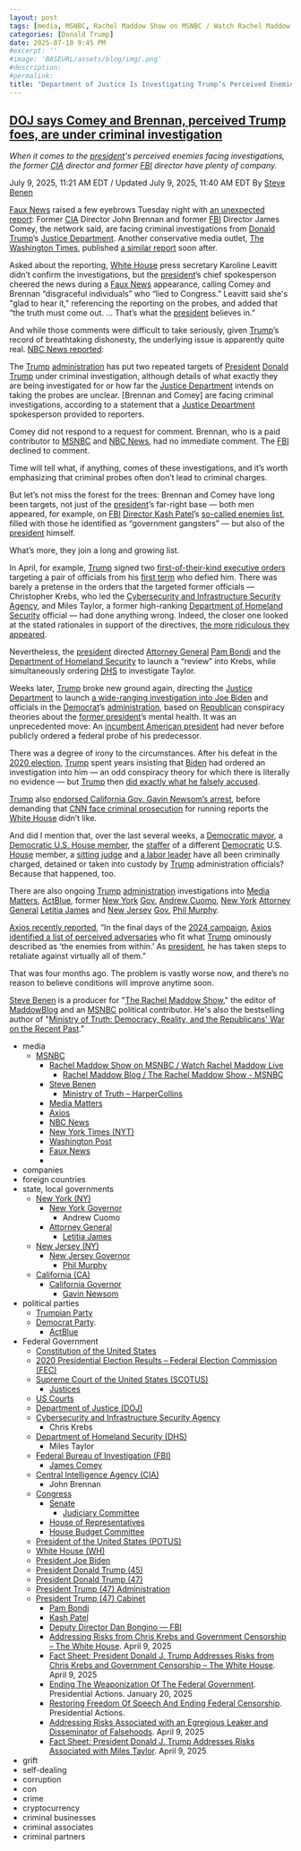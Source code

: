 ```yaml
---
layout: post
tags: [media, MSNBC, Rachel Maddow Show on MSNBC / Watch Rachel Maddow Live, Rachel Maddow Blog / The Rachel Maddow Show - MSNBC, Steve Benen, Ministry of Truth – HarperCollins, Media Matters, Axios, NBC News, New York Times (NYT), Washington Post, Faux News, companies, foreign countries, state local governments, New York (NY), New York Governor, Andrew Cuomo, Attorney General, Letitia James, New Jersey (NY), New Jersey Governor, Phil Murphy, California (CA), California Governor, Gavin Newsom, political parties, Trumpian Party, Democrat Party., ActBlue, Federal Government, Constitution of the United States, 2020 Presidential Election Results – Federal Election Commission (FEC), Supreme Court of the United States (SCOTUS), Justices, US Courts, Department of Justice (DOJ), Cybersecurity and Infrastructure Security Agency, Chris Krebs, Department of Homeland Security (DHS), Miles Taylor, Federal Bureau of Investigation (FBI), James Comey, Central Intelligence Agency (CIA), John Brennan, Congress, Senate, Judiciary Committee, House of Representatives, House Budget Committee, President of the United States (POTUS), White House (WH), President Joe Biden, President Donald Trump (45), President Donald Trump (47), President Trump (47) Administration, President Trump (47) Cabinet, Pam Bondi, Kash Patel, Deputy Director Dan Bongino — FBI, Addressing Risks from Chris Krebs and Government Censorship – The White House. April 9 2025, Fact Sheet –  President Donald J. Trump Addresses Risks from Chris Krebs and Government Censorship – The White House. April 9 2025, Ending The Weaponization Of The Federal Government. Presidential Actions. January 20 2025, Restoring Freedom Of Speech And Ending Federal Censorship. Presidential Actions., Addressing Risks Associated with an Egregious Leaker and Disseminator of Falsehoods. April 9 2025, Fact Sheet –  President Donald J. Trump Addresses Risks Associated with Miles Taylor. April 9 2025, grift, self-dealing, corruption, con, crime, cryptocurrency, criminal businesses, criminal associates, criminal partners]
categories: [Donald Trump]
date: 2025-07-10 9:45 PM
#excerpt: ''
#image: 'BASEURL/assets/blog/img/.png'
#description:
#permalink:
title: "Department of Justice Is Investigating Trump’s Perceived Enemies: Former FBI James Comey, Former CIA John Brennan"
---
```



## [DOJ says Comey and Brennan, perceived Trump foes, are under criminal investigation](https://www.msnbc.com/rachel-maddow-show/maddowblog/doj-says-comey-brennan-perceived-trump-foes-are-criminal-investigation-rcna217731)

*When it comes to the [president](https://www.whitehouse.gov/)'s perceived enemies facing investigations, the former [CIA](https://www.cia.gov/) director and former [FBI](https://www.fbi.gov/) director have plenty of company.*

July 9, 2025, 11:21 AM EDT / Updated July 9, 2025, 11:40 AM EDT
By [Steve Benen](https://www.msnbc.com/author/steve-benen-ncpn433601)

[Faux News](https://www.foxnews.com/) raised a few eyebrows Tuesday night with [an unexpected report](https://www.foxnews.com/politics/john-brennan-james-comey-under-criminal-investigation-doj-sources): Former [CIA](https://www.cia.gov/) Director John Brennan and former [FBI](https://www.fbi.gov/) Director James Comey, the network said, are facing criminal investigations from [Donald Trump](https://www.donaldjtrump.com/)’s [Justice Department](https://www.justice.gov/). Another conservative media outlet, [The Washington Times](https://www.washingtontimes.com/), published [a similar report](https://www.washingtontimes.com/news/2025/jul/8/fbi-launches-criminal-investigations-brennan-comey-trump-russia-probe/) soon after.

Asked about the reporting, [White House](https://www.whitehouse.gov/) press secretary Karoline Leavitt didn’t confirm the investigations, but the [president](https://www.whitehouse.gov/)’s chief spokesperson cheered the news during a [Faux News](https://www.foxnews.com/) appearance, calling Comey and Brennan “disgraceful individuals” who “lied to Congress.” Leavitt said she's "glad to hear it," referencing the reporting on the probes, and added that “the truth must come out. ... That’s what the [president](https://www.whitehouse.gov/) believes in.”

And while those comments were difficult to take seriously, given [Trump](https://www.donaldjtrump.com/)’s record of breathtaking dishonesty, the underlying issue is apparently quite real. [NBC News reported](https://www.nbcnews.com/politics/justice-department/trump-administration-targets-comey-brennan-new-investigation-rcna217713):

The [Trump](https://www.donaldjtrump.com/) [administration](https://www.whitehouse.gov/administration/) has put two repeated targets of [President](https://www.whitehouse.gov/) [Donald Trump](https://www.donaldjtrump.com/) under criminal investigation, although details of what exactly they are being investigated for or how far the [Justice Department](https://www.justice.gov/) intends on taking the probes are unclear. [Brennan and Comey] are facing criminal investigations, according to a statement that a [Justice Department](https://www.justice.gov/) spokesperson provided to reporters.

Comey did not respond to a request for comment. Brennan, who is a paid contributor to [MSNBC](https://www.msnbc.com/) and [NBC News](https://www.nbcnews.com/), had no immediate comment. The [FBI](https://www.fbi.gov/) declined to comment.

Time will tell what, if anything, comes of these investigations, and it’s worth emphasizing that criminal probes often don’t lead to criminal charges.

But let’s not miss the forest for the trees: Brennan and Comey have long been targets, not just of the [president](https://www.whitehouse.gov/)’s far-right base — both men appeared, for example, on [FBI](https://www.fbi.gov/) [Director Kash Patel](https://www.fbi.gov/about/leadership-and-structure/director-patel)’s [so-called enemies list](https://www.judiciary.senate.gov/press/dem/releases/radical-extremists-kash-patel-would-weaponize-the-fbi-to-target-enemies-of-trump-not-enemies-of-america), filled with those he identified as “government gangsters” — but also of the [president](https://www.whitehouse.gov/) himself.

What’s more, they join a long and growing list.

In April, for example, [Trump](https://www.donaldjtrump.com/) signed two [first-of-their-kind executive orders](https://www.msnbc.com/rachel-maddow-show/maddowblog/authoritarian-fashion-trump-orders-probes-two-ex-officials-defied-rcna200574) targeting a pair of officials from his [first term](https://trumpwhitehouse.archives.gov/) who defied him. There was barely a pretense in the orders that the targeted former officials — Christopher Krebs, who led the [Cybersecurity and Infrastructure Security Agency](https://www.cisa.gov/), and Miles Taylor, a former high-ranking [Department of Homeland Security](https://www.dhs.gov/) official — had done anything wrong. Indeed, the closer one looked at the stated rationales in support of the directives, [the more ridiculous they appeared](https://www.washingtonpost.com/opinions/2025/04/10/trump-krebs-election-denialism/).

Nevertheless, the [president](https://www.whitehouse.gov/) directed [Attorney General](https://www.justice.gov/) [Pam Bondi](https://www.justice.gov/ag/staff-profile/meet-attorney-general) and the [Department of Homeland Security](https://www.dhs.gov/) to launch a “review” into Krebs, while simultaneously ordering [DHS](https://www.dhs.gov/) to investigate Taylor.

Weeks later, [Trump](https://www.donaldjtrump.com/) broke new ground again, directing the [Justice Department](https://www.justice.gov/) to launch [a wide-ranging investigation into Joe Biden](https://www.msnbc.com/rachel-maddow-show/maddowblog/trump-targets-biden-new-investigation-republican-endgame-comes-focus-rcna211131) and officials in the [Democrat](https://www.democrats.org/)’s [administration](https://bidenwhitehouse.archives.gov/), based on [Republican](https://www.dhs.gov/) conspiracy theories about the [former president](https://bidenwhitehouse.archives.gov/)’s mental health. It was an unprecedented move: An [incumbent American president](https://www.donaldjtrump.com/) had never before publicly ordered a federal probe of his predecessor.

There was a degree of irony to the circumstances. After his defeat in the [2020 election](https://www.fec.gov/resources/cms-content/documents/federalelections2020.pdf), [Trump](https://www.donaldjtrump.com/) spent years insisting that [Biden](https://bidenwhitehouse.archives.gov/) had ordered an investigation into him — an odd conspiracy theory for which there is literally no evidence — but [Trump](https://www.donaldjtrump.com/) then [did exactly what he falsely accused](https://www.msnbc.com/rachel-maddow-show/maddowblog/trump-targets-biden-new-investigation-republican-endgame-comes-focus-rcna211131).

[Trump](https://www.donaldjtrump.com/) also [endorsed California Gov. Gavin Newsom’s arrest](https://www.msnbc.com/rachel-maddow-show/maddowblog/trump-endorses-arrest-newsom-sees-unmistakable-step-authoritarianism-rcna211894), before demanding that [CNN face criminal prosecution](https://www.msnbc.com/rachel-maddow-show/maddowblog/bizarre-reason-trump-team-say-may-try-prosecute-cnn-rcna216447) for running reports the [White House](https://www.whitehouse.gov/) didn’t like.

And did I mention that, over the last several weeks, a [Democratic mayor](https://www.msnbc.com/rachel-maddow-show/maddowblog/newark-mayor-ras-baraka-sues-alina-habba-ice-arrest-rcna210629), a [Democratic U.S. House member](https://www.msnbc.com/rachel-maddow-show/maddowblog/rep-lamonica-mciver-arrested-ice-new-jersey-alina-habba-rcna207334), the [staffer](https://www.nytimes.com/2025/05/31/nyregion/nadler-aide-handcuffed-federal-agents.html) of a different [Democratic](https://www.democrats.org/) U.S. [House](https://www.house.gov/) member, a [sitting judge](https://www.msnbc.com/rachel-maddow-show/maddowblog/fbi-arrests-judge-wisconsin-ag-pam-bondi-directs-new-threats-judiciary-rcna203061) and [a labor leader](https://www.nbcnews.com/news/us-news/live-blog/la-unrest-live-updates-crowds-protesting-immigration-raids-rcna211757/rcrd81284?canonicalCard=true) have all been criminally charged, detained or taken into custody by [Trump](https://www.donaldjtrump.com/) administration officials? Because that happened, too.

There are also ongoing [Trump](https://www.donaldjtrump.com/) [administration](https://www.whitehouse.gov/administration/) investigations into [Media Matters](https://www.msnbc.com/rachel-maddow-show/maddowblog/trump-admin-regulators-launch-investigation-media-matters-adding-patte-rcna208780), [ActBlue](https://newrepublic.com/post/194450/donald-trump-attack-actblue-donations), former [New York](https://www.ny.gov/) [Gov.](https://www.governor.ny.gov/) [Andrew Cuomo](https://www.msnbc.com/deadline-white-house/deadline-legal-blog/cuomo-investigation-trump-justice-department-doj-rcna208209), [New York](https://www.ny.gov/) [Attorney General](https://ag.ny.gov/) [Letitia James](https://www.msnbc.com/deadline-white-house/deadline-legal-blog/trump-doj-prosecute-new-york-ag-letitia-james-rcna201554) and [New Jersey](https://www.nj.gov/) [Gov.](https://www.nj.gov/governor/) [Phil Murphy](https://www.msnbc.com/top-stories/latest/alina-habba-new-jersey-phil-murphy-matthew-platkin-immigration-rcna200902).

[Axios recently reported](https://www.axios.com/2025/03/21/trump-retaliation-revenge-biden-security-clearance), “In the final days of the [2024 campaign](https://www.fec.gov/resources/cms-content/documents/2024presgeresults.pdf), [Axios](https://www.axios.com/) [identified a list of perceived adversaries](https://www.axios.com/2024/11/01/trumps-enemies-within-list) who fit what [Trump](https://www.donaldjtrump.com/) ominously described as ‘the enemies from within.’ As [president](https://www.whitehouse.gov/), he has taken steps to retaliate against virtually all of them.”

That was four months ago. The problem is vastly worse now, and there’s no reason to believe conditions will improve anytime soon.

[Steve Benen](https://www.msnbc.com/author/steve-benen-ncpn433601) is a producer for "[The Rachel Maddow Show](https://www.msnbc.com/rachel-maddow-show)," the editor of [MaddowBlog](https://www.msnbc.com/maddowblog) and an [MSNBC](https://www.msnbc.com/) political contributor. He's also the bestselling author of "[Ministry of Truth: Democracy, Reality, and the Republicans' War on the Recent Past](https://www.harpercollins.com/products/ministry-of-truth-steve-benen)."

- media
    - [MSNBC](https://www.msnbc.com/)
        - [Rachel Maddow Show on MSNBC / Watch Rachel Maddow Live](https://www.msnbc.com/rachel-maddow-show)
            - [Rachel Maddow Blog / The Rachel Maddow Show - MSNBC](https://www.msnbc.com/maddowblog)
        - [Steve Benen](https://www.msnbc.com/author/steve-benen-ncpn433601)
            - [Ministry of Truth – HarperCollins](https://www.harpercollins.com/products/ministry-of-truth-steve-benen)
        - [Media Matters](https://www.mediamatters.org/)
        - [Axios](https://www.axios.com/)
        - [NBC News](https://www.nbcnews.com/)
        - [New York Times (NYT)](https://www.nytimes.com/)
        - [Washington Post](https://www.washingtonpost.com/)
        - [Faux News](https://www.foxnews.com/)
        - []()
- companies 
- foreign countries 
- state, local governments
    - [New York (NY)](https://www.ny.gov/) 
        - [New York Governor](https://www.governor.ny.gov/)
            - Andrew Cuomo
        - [Attorney General](https://ag.ny.gov/) 
            - [Letitia James](https://ag.ny.gov/about/meet-letitia-james)
    - [New Jersey (NY)](https://www.nj.gov/) 
        - [New Jersey Governor](https://www.nj.gov/governor/) 
            - [Phil Murphy](https://www.nj.gov/governor/admin/about/)
    - [California (CA)](https://www.ca.gov/)
        - [California Governor](https://gov.ca.gov/)
            - [Gavin Newsom](https://gov.ca..gov/about/)
- political parties 
    - [Trumpian Party](https://www.gop.com/)
    - [Democrat Party](https://www.democrats.org/).
        - [ActBlue](https://secure.actblue.com/)
- Federal Government 
    - [Constitution of the United States](https://constitution.congress.gov/)
    - [2020 Presidential Election Results – Federal Election Commission (FEC)](https://www.fec.gov/resources/cms-content/documents/federalelections2020.pdf)
    - [Supreme Court of the United States (SCOTUS)](https://www.supremecourt.gov/)
        - [Justices](https://www.supremecourt.gov/about/justices.aspx)
    - [US Courts](https://www.uscourts.gov/)
    - [Department of Justice (DOJ)](https://www.justice.gov/)
    - [Cybersecurity and Infrastructure Security Agency](https://www.cisa.gov/)
        - Chris Krebs 
    - [Department of Homeland Security (DHS)](https://www.dhs.gov/)
        - Miles Taylor 
    - [Federal Bureau of Investigation (FBI)](https://www.fbi.gov/)
        - [James Comey](https://www.fbi.gov/history/directors/james-b-comey)
    - [Central Intelligence Agency (CIA)](https://www.cia.gov/)
        - John Brennan
    - [Congress](https;//www.congress.gov/)
        - [Senate](https://www.senate.gov/)
            - [Judiciary Committee](http://www.judiciary.senate.gov/)
        - [House of Representatives](https://www.house.gov/)
        - [House Budget Committee ](https://budget.house.gov/)
    - [President of the United States (POTUS)](https://www.whitehouse.gov/)
    - [White House (WH)](https://www.whitehouse.gov/)
    - [President Joe Biden](https://bidenwhitehouse.archives.gov/)
     - [President Donald Trump (45)](https://trumpwhitehouse.archives.gov/)
    - [President Donald Trump (47)](https://www.whitehouse.gov/administration/donald-j-trump/)
    - [President Trump (47) Administration](https://www.whitehouse.gov/administration/)
    - [President Trump (47) Cabinet](https://www.whitehouse.gov/administration/the-cabinet/)
        - [Pam Bondi](https://www.justice.gov/ag/staff-profile/meet-attorney-general)
        - [Kash Patel](https://www.fbi.gov/about/leadership-and-structure/director-patel)
        - [Deputy Director Dan Bongino — FBI](https://www.fbi.gov/about/leadership-and-structure/deputy-director-dan-bongino)
        - [Addressing Risks from Chris Krebs and Government Censorship – The White House](https://www.whitehouse.gov/presidential-actions/2025/04/addressing-risks-from-chris-krebs-and-government-censorship/). April 9, 2025
        - [Fact Sheet: President Donald J. Trump Addresses Risks from Chris Krebs and Government Censorship – The White House](https://www.whitehouse.gov/fact-sheets/2025/04/fact-sheet-president-donald-j-trump-addresses-risks-from-chris-krebs-and-government-censorship/). April 9, 2025
        - [Ending The Weaponization Of The Federal Government](https://www.whitehouse.gov/presidential-actions/2025/01/ending-the-weaponization-of-the-federal-government/). Presidential Actions. January 20, 2025
        - [Restoring Freedom Of Speech And Ending Federal Censorship](https://www.whitehouse.gov/presidential-actions/2025/01/restoring-freedom-of-speech-and-ending-federal-censorship/). Presidential Actions. 
        - [Addressing Risks Associated with an Egregious Leaker and Disseminator of Falsehoods](https://www.whitehouse.gov/presidential-actions/2025/04/addressing-risks-associated-with-an-egregious-leaker-and-disseminator-of-falsehoods/). April 9, 2025
        - [Fact Sheet: President Donald J. Trump Addresses Risks Associated with Miles Taylor](https://www.whitehouse.gov/fact-sheets/2025/04/fact-sheet-president-donald-j-trump-addresses-risks-associated-with-miles-taylor/). April 9, 2025
- grift
- self-dealing
- corruption
- con
- crime
- cryptocurrency 
- criminal businesses
- criminal associates
- criminal partners

